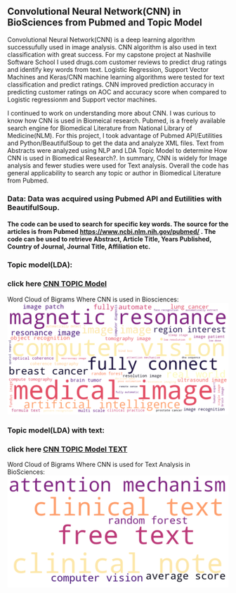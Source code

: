 ## Convolutional Neural Network(CNN) in BioSciences from Pubmed and Topic Model
Convolutional Neural Network(CNN) is a deep learning algorithm successufully used in image analysis. CNN algorithm is also used in text classification with great success. For my capstone project at Nashville Software School I used drugs.com customer reviews to predict drug ratings and identify key words from text. Logistic Regression, Support Vector Machines and Keras/CNN machine learning algorithms were tested for text classification and predict ratings. CNN improved prediction accuracy in predicting customer ratings on AOC and accuracy score when compared to Logistic regressionm and Support vector machines. 

I continued to work on understanding more about CNN. I was curious to know how CNN is used in Biomeical research. Pubmed, is a freely available search engine for Biomedical Literature from National Library of Medicine(NLM). For this project, I took advantage of Pubmed API/Eutilities and Python/BeautifulSoup to get the data and analyze XML files. Text from Abstracts were analyzed using NLP and LDA Topic Model to determine How CNN is used in Biomedical Research?. In summary, CNN is widely for Image analysis and fewer studies were used for Text analysis. Overall the code has general applicability to search any topic or author in Biomedical Literature from Pubmed. 



### Data: Data was acquired using Pubmed API and Eutilities with BeautifulSoup.

#### The code can be used to search for specific key words. The source for the articles is from Pubmed https://www.ncbi.nlm.nih.gov/pubmed/ . The code can be used to retrieve Abstract, Article Title, Years Published, Country of Journal, Journal Title, Affiliation etc. 

 
### Topic model(LDA):


### click here [CNN TOPIC Model](http://htmlpreview.github.com/?https://github.com/htanjore/convolutional-neural-network-in-BioScience-pubmed/blob/master/data/lda.html)



Word Cloud of Bigrams Where CNN is used in Biosciences:
![ScreenShot](data/word_cloud_cnn.png 'CNN')


### Topic model(LDA) with text:



### click here [CNN TOPIC Model TEXT](http://htmlpreview.github.com/?https://github.com/htanjore/convolutional-neural-network-in-BioScience-pubmed/blob/master/data/lda_text.html)

Word Cloud of Bigrams Where CNN is used for Text Analysis in BioSciences:
![ScreenShot](data/word_cloud_cnn_text.png 'CNN Text')

